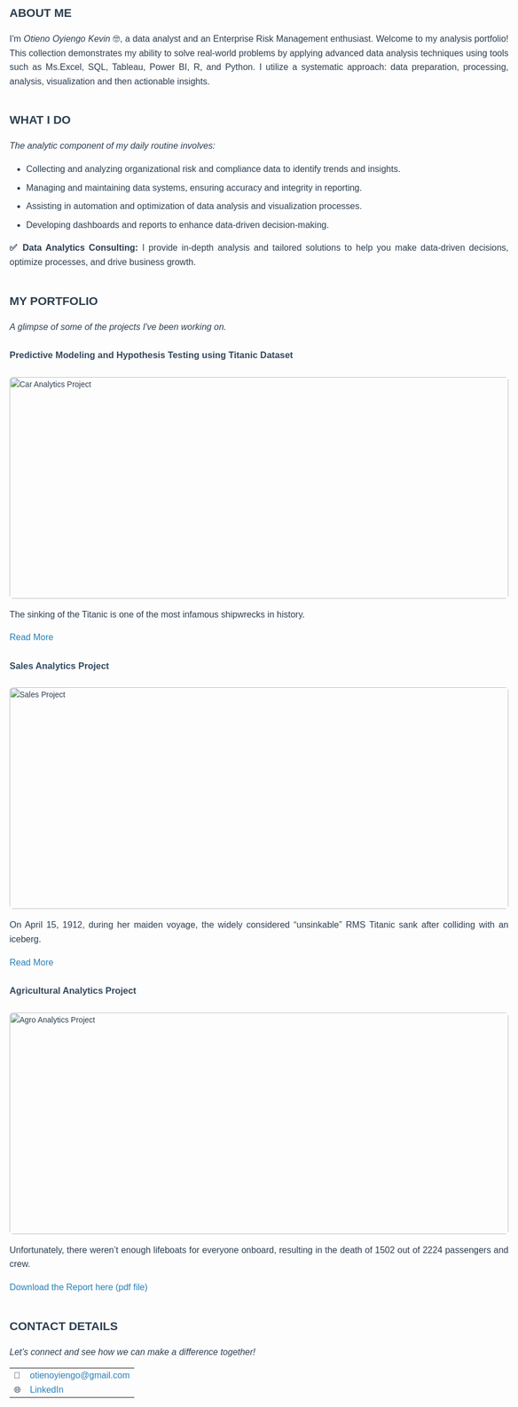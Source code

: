 
<html lang="en">
<head>
  <meta charset="UTF-8">
  <title>Otieno Oyiengo Kevin - Portfolio</title>
  <style>
    body {
      font-family: Arial, sans-serif;
      line-height: 1.6;
      margin: 40px auto;
      max-width: 900px;
      padding: 0 20px;
      color: #2c3e50;
    }

    h2 {
      color: #2c3e50;
      border-bottom: 2px solid #ddd;
      padding-bottom: 5px;
    }

    h3 {
      margin-top: 25px;
      color: #34495e;
    }

    p, li {
      text-align: justify;
      font-size: 16px;
    }

    .section {
      margin-bottom: 40px;
    }

    ul {
      list-style-type: disc;
      padding-left: 30px;
      margin-top: 10px;
    }

    li {
      margin-bottom: 8px;
    }

    img {
      width: 100%;
      max-height: 400px;
      object-fit: cover;
      margin-top: 10px;
      border-radius: 6px;
    }

    table {
      margin-top: 10px;
    }

    td {
      padding: 4px 8px;
      vertical-align: top;
    }

    a {
      color: #2980b9;
      text-decoration: none;
    }

    a:hover {
      text-decoration: underline;
    }
  </style>
</head>
<body>

  <div class="section">
    <h2>ABOUT ME</h2>
    <p>I'm <em>Otieno Oyiengo Kevin</em> 🤓, a data analyst and an Enterprise Risk Management enthusiast. Welcome to my analysis portfolio! This collection demonstrates my ability to solve real-world problems by applying advanced data analysis techniques using tools such as Ms.Excel, SQL, Tableau, Power BI, R, and Python. I utilize a systematic approach: data preparation, processing, analysis, visualization and then actionable insights.</p>
  </div>

  <div class="section">
    <h2>WHAT I DO</h2>
    <p><em>The analytic component of my daily routine involves:</em></p>
    <ul>
      <li>Collecting and analyzing organizational risk and compliance data to identify trends and insights.</li>
      <li>Managing and maintaining data systems, ensuring accuracy and integrity in reporting.</li>
      <li>Assisting in automation and optimization of data analysis and visualization processes.</li>
      <li>Developing dashboards and reports to enhance data-driven decision-making.</li>
    </ul>
    <p><strong>✅ Data Analytics Consulting:</strong> I provide in-depth analysis and tailored solutions to help you make data-driven decisions, optimize processes, and drive business growth.</p>
  </div>

  <div class="section">
    <h2>MY PORTFOLIO</h2>
    <p><em>A glimpse of some of the projects I've been working on.</em></p>
    <h3>Predictive Modeling and Hypothesis Testing using Titanic Dataset</h3>
    <img src="1 anietie etuk data analytics car project.jpeg" alt="Car Analytics Project">
    <p>The sinking of the Titanic is one of the most infamous shipwrecks in history.</p>
    <p><a href="https://www.linkedin.com/pulse/predictive-modeling-hypothesis-testing-using-titanic-dataset-anietie/">Read More</a></p>
    <h3>Sales Analytics Project</h3>
    <img src="2 anietie etuk data analytics sales project.jpg" alt="Sales Project">
    <p>On April 15, 1912, during her maiden voyage, the widely considered “unsinkable” RMS Titanic sank after colliding with an iceberg.</p>
    <p><a href="https://www.linkedin.com/pulse/predictive-modeling-hypothesis-testing-using-titanic-dataset-anietie/">Read More</a></p>
    <h3>Agricultural Analytics Project</h3>
    <img src="3 anietie etuk data analytics agro project.jpg" alt="Agro Analytics Project">
    <p>Unfortunately, there weren’t enough lifeboats for everyone onboard, resulting in the death of 1502 out of 2224 passengers and crew.</p>
    <p><a href="17 How to Present Data to Executives by Anietie Etuk.pdf">Download the Report here (pdf file)</a></p>
  </div>

  <div class="section">
    <h2>CONTACT DETAILS</h2>
    <p><em>Let’s connect and see how we can make a difference together!</em></p>
    <table>
      <tr>
        <td>📧</td>
        <td><a href="mailto:otienoyiengo@gmail.com">otienoyiengo@gmail.com</a></td>
      </tr>
      <tr>
        <td>🌐</td>
        <td><a href="https://www.linkedin.com/in/otieno-oyiengo-b68924117/">LinkedIn</a></td>
      </tr>
    </table>
  </div>

</body>
</html>
